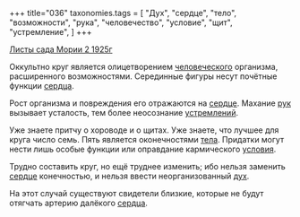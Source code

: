 +++
title="036"
taxonomies.tags = [
 "Дух",
 "сердце",
 "тело",
 "возможности",
 "рука",
 "человечество",
 "условие",
 "щит",
 "устремление",
]
+++

[Листы сада Мории 2 1925г](/agni/1925)

Оккультно круг является олицетворением [человеческого](/tags/человечество) организма, расширенного возможностями. Серединные фигуры несут почётные функции [сердца](/tags/[сердце](/tags/сердце)).   

Рост организма и повреждения его отражаются на [сердце](/tags/сердце). Махание [рук](/tags/рука) вызывает усталость, тем более неосознание [устремлений](/tags/устремление).   

Уже знаете притчу о хороводе и о щитах. Уже знаете, что лучшее для круга число семь. Пять является оконечностями [тела](/tags/тело). Придатки могут нести лишь особые функции или оправдание кармического [условия](/tags/условие).   

Трудно составить круг, но ещё труднее изменить; ибо нельзя заменить [сердце](/tags/сердце) конечностью, и нельзя ввести неорганизованный [дух](/tags/Дух).   

На этот случай существуют свидетели близкие, которые не будут отягчать артерию далёкого [сердца](/tags/[сердце](/tags/сердце)).   

